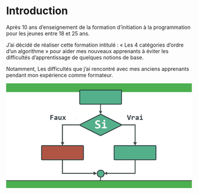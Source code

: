 # Introduction

Après 10 ans d’enseignement de la formation d’initiation à la programmation pour les jeunes entre 18 et 25 ans. 

J’ai décidé de réaliser cette formation intitulé : « Les 4 catégories d’ordre d’un algorithme » pour aider mes nouveaux apprenants à éviter les difficultés d’apprentissage de quelques notions de base. 

Notamment, Les difficultés que j’ai rencontré avec mes anciens apprenants pendant mon expérience comme formateur.


![Formation - les notions de base d'algorithme](images/formation-algorithme.png)


